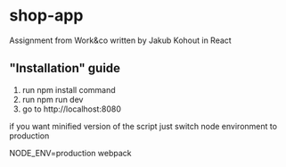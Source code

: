 # shop-app
Assignment from Work&amp;co written by Jakub Kohout in React


## "Installation" guide

1. run npm install command
2. run npm run dev
3. go to http://localhost:8080

if you want minified version of the script just switch node environment to production

NODE_ENV=production webpack
